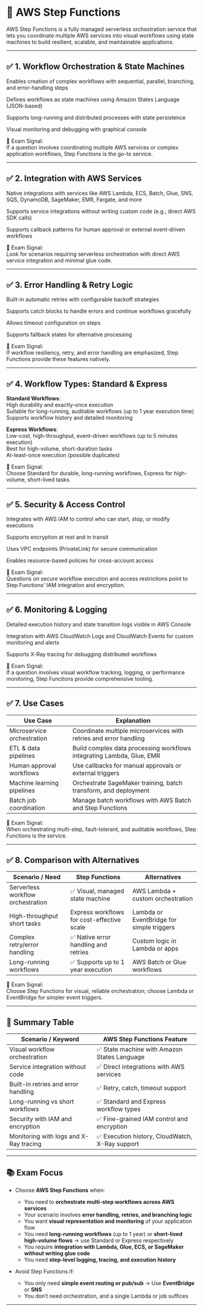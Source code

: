 # 📘 AWS Step Functions

AWS Step Functions is a fully managed serverless orchestration service that lets you coordinate multiple AWS services into visual workflows using state machines to build resilient, scalable, and maintainable applications.

---

## ✅ 1. Workflow Orchestration & State Machines

Enables creation of complex workflows with sequential, parallel, branching, and error-handling steps

Defines workflows as state machines using Amazon States Language (JSON-based)

Supports long-running and distributed processes with state persistence

Visual monitoring and debugging with graphical console

📌 Exam Signal:  
If a question involves coordinating multiple AWS services or complex application workflows, Step Functions is the go-to service.

---

## ✅ 2. Integration with AWS Services

Native integrations with services like AWS Lambda, ECS, Batch, Glue, SNS, SQS, DynamoDB, SageMaker, EMR, Fargate, and more

Supports service integrations without writing custom code (e.g., direct AWS SDK calls)

Supports callback patterns for human approval or external event-driven workflows

📌 Exam Signal:  
Look for scenarios requiring serverless orchestration with direct AWS service integration and minimal glue code.

---

## ✅ 3. Error Handling & Retry Logic

Built-in automatic retries with configurable backoff strategies

Supports catch blocks to handle errors and continue workflows gracefully

Allows timeout configuration on steps

Supports fallback states for alternative processing

📌 Exam Signal:  
If workflow resiliency, retry, and error handling are emphasized, Step Functions provide these features natively.

---

## ✅ 4. Workflow Types: Standard & Express

**Standard Workflows**:  
High durability and exactly-once execution  
Suitable for long-running, auditable workflows (up to 1 year execution time)  
Supports workflow history and detailed monitoring  

**Express Workflows**:  
Low-cost, high-throughput, event-driven workflows (up to 5 minutes execution)  
Best for high-volume, short-duration tasks  
At-least-once execution (possible duplicates)

📌 Exam Signal:  
Choose Standard for durable, long-running workflows, Express for high-volume, short-lived tasks.

---

## ✅ 5. Security & Access Control

Integrates with AWS IAM to control who can start, stop, or modify executions

Supports encryption at rest and in transit

Uses VPC endpoints (PrivateLink) for secure communication

Enables resource-based policies for cross-account access

📌 Exam Signal:  
Questions on secure workflow execution and access restrictions point to Step Functions’ IAM integration and encryption.

---

## ✅ 6. Monitoring & Logging

Detailed execution history and state transition logs visible in AWS Console

Integration with AWS CloudWatch Logs and CloudWatch Events for custom monitoring and alerts

Supports X-Ray tracing for debugging distributed workflows

📌 Exam Signal:  
If a question involves visual workflow tracking, logging, or performance monitoring, Step Functions provide comprehensive tooling.

---

## ✅ 7. Use Cases

| Use Case                 | Explanation                                                         |
|--------------------------|---------------------------------------------------------------------|
| Microservice orchestration | Coordinate multiple microservices with retries and error handling |
| ETL & data pipelines       | Build complex data processing workflows integrating Lambda, Glue, EMR |
| Human approval workflows   | Use callbacks for manual approvals or external triggers           |
| Machine learning pipelines | Orchestrate SageMaker training, batch transform, and deployment  |
| Batch job coordination     | Manage batch workflows with AWS Batch and Step Functions         |

📌 Exam Signal:  
When orchestrating multi-step, fault-tolerant, and auditable workflows, Step Functions is the service.

---

## ✅ 8. Comparison with Alternatives

| Scenario / Need               | Step Functions                              | Alternatives                             |
|------------------------------|---------------------------------------------|------------------------------------------|
| Serverless workflow orchestration | ✅ Visual, managed state machine         | AWS Lambda + custom orchestration        |
| High-throughput short tasks   | Express workflows for cost-effective scale  | Lambda or EventBridge for simple triggers |
| Complex retry/error handling  | ✅ Native error handling and retries        | Custom logic in Lambda or apps           |
| Long-running workflows        | ✅ Supports up to 1 year execution          | AWS Batch or Glue workflows              |

📌 Exam Signal:  
Choose Step Functions for visual, reliable orchestration; choose Lambda or EventBridge for simpler event triggers.

---

## 🧠 Summary Table

| Scenario / Keyword                     | AWS Step Functions Feature                       |
|----------------------------------------|--------------------------------------------------|
| Visual workflow orchestration          | ✅ State machine with Amazon States Language     |
| Service integration without code       | ✅ Direct integrations with AWS services         |
| Built-in retries and error handling    | ✅ Retry, catch, timeout support                 |
| Long-running vs short workflows        | ✅ Standard and Express workflow types           |
| Security with IAM and encryption       | ✅ Fine-grained IAM control and encryption       |
| Monitoring with logs and X-Ray tracing | ✅ Execution history, CloudWatch, X-Ray support  |

---

## 📚 Exam Focus

- Choose **AWS Step Functions** when:  
  - You need to **orchestrate multi-step workflows across AWS services**  
  - Your scenario involves **error handling, retries, and branching logic**  
  - You want **visual representation and monitoring** of your application flow  
  - You need **long-running workflows** (up to 1 year) or **short-lived high-volume flows** → use Standard or Express respectively  
  - You require **integration with Lambda, Glue, ECS, or SageMaker without writing glue code**  
  - You need **step-level logging, tracing, and execution history**  

- Avoid Step Functions if:  
  - You only need **simple event routing or pub/sub** → Use **EventBridge** or **SNS**  
  - You don’t need orchestration, and a single Lambda or job suffices  

---
